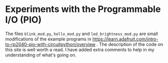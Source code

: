 #  Experiments with the Programmable I/O  (PIO)

The files `blink_mod.py`, `hello_mod.py` and `led_brightness_mod.py` are small modifications of the example programs in https://learn.adafruit.com/intro-to-rp2040-pio-with-circuitpython/overview . The description of the code on this site is well worth a read.
I have added extra comments to help in my understanding of what's going on.

